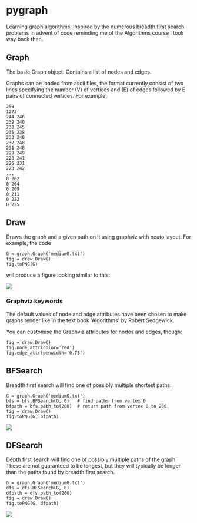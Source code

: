 # pygraph
Learning graph algorithms. Inspired by the numerous
breadth first search problems in advent of code reminding
me of the Algorithms course I took way back then.

## Graph
The basic Graph object. Contains a list of nodes and edges.

Graphs can be loaded from ascii files, the format currently consist of two lines specifying the number (V) of vertices and (E) of edges followed by E pairs of connected vertices. For example:

    250
    1273
    244 246
    239 240
    238 245
    235 238
    233 240
    232 248
    231 248
    229 249
    228 241
    226 231
    223 242
    ...
    0 202
    0 204
    0 209
    0 211
    0 222
    0 225

## Draw
Draws the graph and a given path on it using graphviz with neato layout. For example, the code

    G = graph.Graph('mediumG.txt')
    fig = draw.Draw()
    fig.toPNG(G)

will produce a figure looking similar to this:

![](https://raw.githubusercontent.com/mortenjc/pygraph/main/doc/graph.png)

### Graphviz keywords
The default values of node and adge attributes have been chosen to make
graphs render like in the text book 'Algorithms' by Robert Sedgewick.

You can customise the Graphviz attributes for nodes and edges, though:

    fig = draw.Draw()
    fig.node_attr(color='red')
    fig.edge_attr(penwidth='0.75')


## BFSearch
Breadth first search will find one of possibly multiple shortest paths.

    G = graph.Graph('mediumG.txt')
    bfs = bfs.BFSearch(G, 0)   # find paths from vertex 0
    bfpath = bfs.path_to(200)  # return path from vertex 0 to 200
    fig = draw.Draw()
    fig.toPNG(G, bfpath)

![](https://raw.githubusercontent.com/mortenjc/pygraph/main/doc/short.png)

## DFSearch
Depth first search will find one of possibly multiple paths of the graph. These
are not guaranteed to be longest, but they will typically be longer than the
paths found by breadth first search.

    G = graph.Graph('mediumG.txt')
    dfs = dfs.DFSearch(G, 0)
    dfpath = dfs.path_to(200)
    fig = draw.Draw()
    fig.toPNG(G, dfpath)

![](https://raw.githubusercontent.com/mortenjc/pygraph/main/doc/longest.png)
